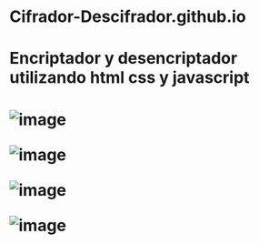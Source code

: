 # Cifrador-Descifrador.github.io
<h1>Encriptador y desencriptador utilizando html css y javascript<h1>

![image](https://user-images.githubusercontent.com/77082036/212497061-7f5ee0b9-fd8c-4d43-97af-4462c91db3de.png)

![image](https://user-images.githubusercontent.com/77082036/212497073-a057b3f0-dba4-4218-9a61-2fb921e469a7.png)


![image](https://user-images.githubusercontent.com/77082036/212497090-d69e7465-9eac-4dd2-9a7d-60bc890cdac4.png)

![image](https://user-images.githubusercontent.com/77082036/212497100-8a80dfef-8afd-4ea6-af07-2b9c568ffe16.png)
